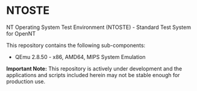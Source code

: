 # NTOSTE
NT Operating System Test Environment (NTOSTE) - Standard Test System for OpenNT

This repository contains the following sub-components:
* QEmu 2.8.50 - x86, AMD64, MIPS System Emulation

**Important Note:** This repository is actively under development and the applications and scripts included herein may not be stable enough for production use.

